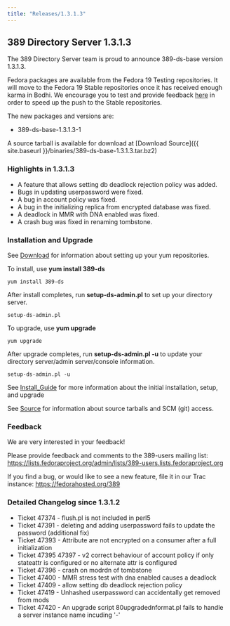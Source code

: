 ```yaml
---
title: "Releases/1.3.1.3"
---
```

389 Directory Server 1.3.1.3
----------------------------

The 389 Directory Server team is proud to announce 389-ds-base version 1.3.1.3.

Fedora packages are available from the Fedora 19 Testing repositories. It will move to the Fedora 19 Stable repositories once it has received enough karma in Bodhi. We encourage you to test and provide feedback [here](https://admin.fedoraproject.org/updates/389-ds-base-1.3.1.3-1.fc19) in order to speed up the push to the Stable repositories.

The new packages and versions are:

-   389-ds-base-1.3.1.3-1

A source tarball is available for download at [Download Source]({{ site.baseurl }}/binaries/389-ds-base-1.3.1.3.tar.bz2)

### Highlights in 1.3.1.3

-   A feature that allows setting db deadlock rejection policy was added.
-   Bugs in updating userpassword were fixed.
-   A bug in account policy was fixed.
-   A bug in the initializing replica from encrypted database was fixed.
-   A deadlock in MMR with DNA enabled was fixed.
-   A crash bug was fixed in renaming tombstone.

### Installation and Upgrade

See [Download](../download.html) for information about setting up your yum repositories.

To install, use **yum install 389-ds**

`yum install 389-ds`

After install completes, run **setup-ds-admin.pl** to set up your directory server.

`setup-ds-admin.pl`

To upgrade, use **yum upgrade**

`yum upgrade`

After upgrade completes, run **setup-ds-admin.pl -u** to update your directory server/admin server/console information.

`setup-ds-admin.pl -u`

See [Install\_Guide](../legacy/install-guide.html) for more information about the initial installation, setup, and upgrade

See [Source](../development/source.html) for information about source tarballs and SCM (git) access.

### Feedback

We are very interested in your feedback!

Please provide feedback and comments to the 389-users mailing list: <https://lists.fedoraproject.org/admin/lists/389-users.lists.fedoraproject.org>

If you find a bug, or would like to see a new feature, file it in our Trac instance: <https://fedorahosted.org/389>

### Detailed Changelog since 1.3.1.2

-   Ticket 47374 - flush.pl is not included in perl5
-   Ticket 47391 - deleting and adding userpassword fails to update the password (additional fix)
-   Ticket 47393 - Attribute are not encrypted on a consumer after a full initialization
-   Ticket 47395 47397 - v2 correct behaviour of account policy if only stateattr is configured or no alternate attr is configured
-   Ticket 47396 - crash on modrdn of tombstone
-   Ticket 47400 - MMR stress test with dna enabled causes a deadlock
-   Ticket 47409 - allow setting db deadlock rejection policy
-   Ticket 47419 - Unhashed userpassword can accidentally get removed from mods
-   Ticket 47420 - An upgrade script 80upgradednformat.pl fails to handle a server instance name incuding '-'

